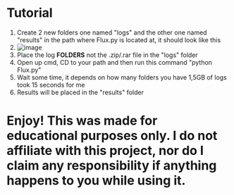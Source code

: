 # Tutorial

1. Create 2 new folders one named "logs" and the other one named "results" in the path where Flux.py is located at, it should look like this
2. ![image](https://github.com/Firoxus/RedlineLogExtractor/assets/86130692/810870dc-e1de-4f2d-be8f-fe00cc6722a0)
3. Place the log **FOLDERS** not the .zip/.rar file in the "logs" folder
4. Open up cmd, CD to your path and then run this command "python Flux.py"
5. Wait some time, it depends on how many folders you have 1,5GB of logs took 15 seconds for me
6. Results will be placed in the "results" folder


# Enjoy! This was made for educational purposes only. I do not affiliate with this project, nor do I claim any responsibility if anything happens to you while using it.
